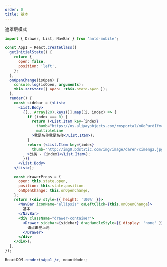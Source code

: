 ```yaml
---
order: 0
title: 基本
---
```


遮罩层模式


````jsx
import { Drawer, List, NavBar } from 'antd-mobile';

const App1 = React.createClass({
  getInitialState() {
    return {
      open: false,
      position: 'left',
    };
  },
  onOpenChange(isOpen) {
    console.log(isOpen, arguments);
    this.setState({ open: !this.state.open });
  },
  render() {
    const sidebar = (<List>
      <List.Body>
        {[...Array(20).keys()].map((i, index) => {
          if (index === 0) {
            return (<List.Item key={index}
              thumb="https://os.alipayobjects.com/rmsportal/mOoPurdIfmcuqtr.png"
              multipleLine
            >我是名称我是名称</List.Item>);
          }
          return (<List.Item key={index}
            thumb="http://img0.bdstatic.com/img/image/daren/ximeng2.jpg"
          >分类 - {index}</List.Item>);
        })}
      </List.Body>
    </List>);

    const drawerProps = {
      open: this.state.open,
      position: this.state.position,
      onOpenChange: this.onOpenChange,
    };
    return (<div style={{ height: '100%' }}>
      <NavBar iconName="ellipsis" onLeftClick={this.onOpenChange}>
        基本
      </NavBar>
      <div className="drawer-container">
        <Drawer sidebar={sidebar} dragHandleStyle={{ display: 'none' }} {...drawerProps}>
          请点击左上角
        </Drawer>
      </div>
    </div>);
  },
});

ReactDOM.render(<App1 />, mountNode);
````

<style>
.drawer-container {
  position: relative;
  height: 100%;
}
.am-drawer {
  overflow: auto;
}
.am-drawer-sidebar {
  max-width: 260px;
  background-color: #fff;
  overflow: auto;
}
.am-drawer-sidebar .am-list {
  padding: 0;
}
</style>
